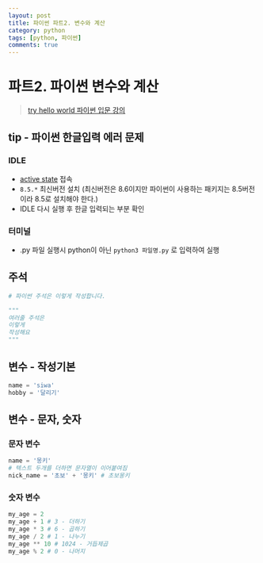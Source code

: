 ```yaml
---
layout: post
title: 파이썬 파트2. 변수와 계산
category: python
tags: [python, 파이썬]
comments: true
---
```

# 파트2. 파이썬 변수와 계산
> [try hello world 파이썬 입문 강의 ](http://tryhelloworld.co.kr/courses/%ED%8C%8C%EC%9D%B4%EC%8D%AC-%EC%9E%85%EB%AC%B8)      

## tip - 파이썬 한글입력 에러 문제

### IDLE
- [active state](http://www.activestate.com/activetcl/downloads) 접속
- `8.5.*` 최신버전 설치 (최신버전은 8.6이지만 파이썬이 사용하는 패키지는 8.5버전이라 8.5로 설치해야 한다.)
- IDLE 다시 실행 후 한글 입력되는 부분 확인

### 터미널
- .py 파일 실행시 python이 아닌 `python3 파일명.py` 로 입력하여 실행


## 주석
```python
# 파이썬 주석은 이렇게 작성합니다.

"""
여러줄 주석은
이렇게
작성해요
"""
```

## 변수 - 작성기본
```python
name = 'siwa'
hobby = '달리기'
```

## 변수 - 문자, 숫자
### 문자 변수
```python
name = '몽키'
# 텍스트 두개를 더하면 문자열이 이어붙여짐
nick_name = '초보' + '몽키' # 초보몽키
```
### 숫자 변수
```python
my_age = 2
my_age + 1 # 3 - 더하기
my_age * 3 # 6 - 곱하기
my_age / 2 # 1 - 나누기
my_age ** 10 # 1024 - 거듭제곱
my_age % 2 # 0 - 나머지
```
